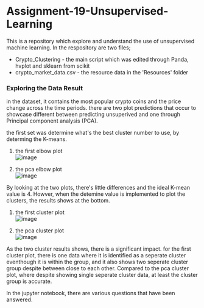 # Assignment-19-Unsupervised-Learning
This is a repository which explore and understand the use of unsupervised machine learning.
In the respository are two files;
- Crypto_Clustering - the main script which was edited through Panda, hvplot and sklearn from scikit
- crypto_market_data.csv - the resource data in the 'Resources' folder

<h3> Exploring the Data Result </h3>
in the dataset, it contains the most popular crypto coins and the price change across the time periods.
there are two plot predictions that occur to showcase different between predicting unsuperived and one through Principal component analysis (PCA).

the first set was determine what's the best cluster number to use, by determing the K-means.
1. the first elbow plot </br>
![image](https://github.com/Nisloen/Assignment-19-Unsupervised-Learning/assets/134130254/2118f12e-826d-475d-9a79-ea7492c7c79f)

2. the pca elbow plot </br>
![image](https://github.com/Nisloen/Assignment-19-Unsupervised-Learning/assets/134130254/ec5fc50a-25db-4ad5-ad10-1dd9b8bf8c87)

By looking at the two plots, there's little differences and the ideal K-mean value is 4. Howver, when the detemine value is implemented to plot the clusters,
the results shows at the bottom.

1. the first cluster plot </br>
![image](https://github.com/Nisloen/Assignment-19-Unsupervised-Learning/assets/134130254/68b6b285-8c22-4702-b738-9681e114531c)

2. the pca cluster plot </br>
![image](https://github.com/Nisloen/Assignment-19-Unsupervised-Learning/assets/134130254/d52c1b80-ed2f-42a2-93bf-f5aefeb79465)

As the two cluster results shows, there is a significant impact. for the first cluster plot, there is one data where it is identified as a seperate cluster eventhough
it is within the group, and it also shows two seperate cluster group despite between close to each other. Compared to the pca cluster plot, where despite showing single
seperate cluster data, at least the cluster group is accurate.

In the jupyter notebook, there are various questions that have been answered.
